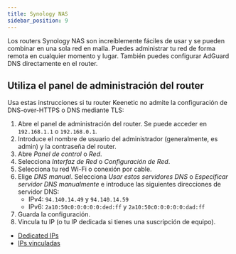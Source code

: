 ```yaml
---
title: Synology NAS
sidebar_position: 9
---
```


Los routers Synology NAS son increíblemente fáciles de usar y se pueden combinar en una sola red en malla. Puedes administrar tu red de forma remota en cualquier momento y lugar. También puedes configurar AdGuard DNS directamente en el router.

## Utiliza el panel de administración del router

Usa estas instrucciones si tu router Keenetic no admite la configuración de DNS-over-HTTPS o DNS mediante TLS:

1. Abre el panel de administración del router. Se puede acceder en `192.168.1.1` o `192.168.0.1`.
2. Introduce el nombre de usuario del administrador (generalmente, es admin) y la contraseña del router.
3. Abre _Panel de control_ o _Red_.
4. Selecciona _Interfaz de Red_ o _Configuración de Red_.
5. Selecciona tu red Wi-Fi o conexión por cable.
6. Elige _DNS manual_. Selecciona _Usar estos servidores DNS_ o _Especificar servidor DNS manualmente_ e introduce las siguientes direcciones de servidor DNS:
    - IPv4: `94.140.14.49` y `94.140.14.59`
    - IPv6: `2a10:50c0:0:0:0:0:ded:ff` y `2a10:50c0:0:0:0:0:dad:ff`
7. Guarda la configuración.
8. Vincula tu IP (o tu IP dedicada si tienes una suscripción de equipo).

- [Dedicated IPs](/private-dns/connect-devices/other-options/dedicated-ip.md)
- [IPs vinculadas](private-dns/connect-devices/other-options/linked-ip.md)
